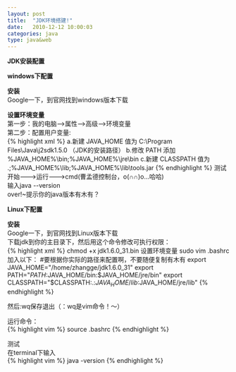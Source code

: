 ```yaml
---
layout: post
title:  "JDK环境搭建!"
date:   2010-12-12 10:00:03
categories: java
type: java&web
---
```


**JDK安装配置**

**windows下配置**

**安装**  
Google一下，到官网找到windows版本下载

**设置环境变量**  
第一步：我的电脑-->属性-->高级-->环境变量   
第二步：配置用户变量:   
{% highlight xml %}
a.新建 JAVA_HOME 
  值为 C:\Program Files\Java\j2sdk1.5.0 （JDK的安装路径）
b.修改 PATH
  添加 %JAVA_HOME%\bin;%JAVA_HOME%\jre\bin
c.新建 CLASSPATH
  值为 .;%JAVA_HOME%\lib;%JAVA_HOME%\lib\tools.jar
{% endhighlight %}
测试  
开始--->运行--->cmd(曹孟德控制台，o(∩∩)o...哈哈)  
输入java --version  
over!~提示你的java版本有木有？  

**Linux下配置**

**安装**   
Google一下，到官网找到Linux版本下载   
下载jdk到你的主目录下，然后用这个命令修改可执行权限：  
{% highlight xml %}
chmod +x jdk1.6.0_31.bin
设置环境变量
sudo vim .bashrc
加入以下：
#要根据你实际的路径来配置啊，不要随便复制有木有
export JAVA_HOME="/home/zhangge/jdk1.6.0_31"
export PATH="$PATH:$JAVA_HOME/bin:$JAVA_HOME/jre/bin"
export CLASSPATH="$CLASSPATH:.:$JAVA_HOME/lib:$JAVA_HOME/jre/lib"
{% endhighlight %}

然后:wq保存退出（：wq是vim命令！～）  

运行命令：  
{% highlight vim %}
source .bashrc
{% endhighlight %}

测试  
在terminal下输入  
{% highlight vim %}
java -version
{% endhighlight %}
